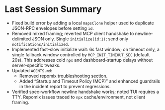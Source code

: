 # Last Session Summary

- Fixed build error by adding a local `mapsClone` helper used to duplicate JSON-RPC envelopes before setting `id`.
- Removed mixed framing; reverted MCP client handshake to newline-delimited JSON only. Single `initialize(id:1)`; send only `notifications/initialized`.
- Implemented fast–slow initialize wait: 6s fast window; on timeout only, a single fallback window controlled by `MCP_INIT_TIMEOUT_SEC` (default 20s). This addresses cold `npx` and dashboard-startup delays without server-specific tweaks.
- Updated `AGENTS.md`:
  - Removed repomix troubleshooting section.
  - Added “Startup and Timeout Policy (MCP)” and enhanced guardrails in the incident report to prevent regressions.
- Verified spec-workflow newline handshake works; noted TUI requires a TTY. Repomix issues traced to `npx` cache/environment, not client framing.
